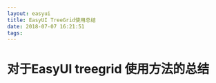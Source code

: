 ```yaml
---
layout: easyui
title: EasyUI TreeGrid使用总结
date: 2018-07-07 16:21:51
tags:
---
```


# 对于EasyUI treegrid 使用方法的总结

